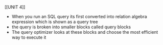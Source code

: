 [[UNIT 4]]

- When you run an SQL query its first converted into relation algebra expression which is shown as a query tree
- the query is broken into smaller blocks called query blocks 
- The query optimizer looks at these blocks and choose the most efficient way to execute it



